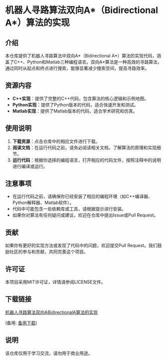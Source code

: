 # 机器人寻路算法双向A*（Bidirectional A*）算法的实现

## 介绍

本仓库提供了机器人寻路算法中双向A*（Bidirectional A*）算法的实现代码，涵盖了C++、Python和Matlab三种编程语言。双向A*算法是一种高效的寻路算法，通过同时从起点和终点进行搜索，能够显著减少搜索空间，提高寻路效率。

## 资源内容

- **C++实现**：提供了完整的C++代码，包含算法的核心逻辑和示例地图。
- **Python实现**：提供了Python版本的代码，适合快速开发和测试。
- **Matlab实现**：提供了Matlab版本的代码，适合学术研究和仿真。

## 使用说明

1. **下载资源**：点击仓库中的相应文件进行下载。
2. **阅读文档**：在运行代码之前，请务必阅读相关文档，了解算法的原理和实现细节。
3. **运行代码**：根据你选择的编程语言，打开相应的代码文件，按照注释中的说明进行编译或运行。

## 注意事项

- 在运行代码之前，请确保你已经安装了相应的编程环境（如C++编译器、Python解释器、Matlab软件）。
- 代码中可能包含一些依赖库或工具，请根据提示进行安装。
- 如果你对算法有任何疑问或建议，欢迎在仓库中提出Issue或Pull Request。

## 贡献

如果你有更好的实现方法或发现了代码中的问题，欢迎提交Pull Request。我们鼓励社区的参与和贡献，共同完善这个项目。

## 许可证

本项目采用MIT许可证，详情请参阅LICENSE文件。

## 下载链接
[机器人寻路算法双向ABidirectionalA算法的实现](https://pan.quark.cn/s/3c20ea5171d8) 

(备用: [备用下载](https://pan.baidu.com/s/1YLlWa_9OJTyLsiJpk-imIQ?pwd=1234))

## 说明

该仓库仅用于学习交流，请勿用于商业用途。
